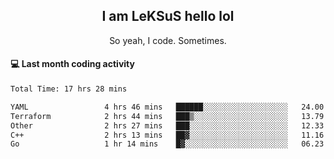 <h2 align="center">I am LeKSuS hello lol</h2>
<p align="center">So yeah, I code. Sometimes.</p>

#### :computer: Last month coding activity
<!--START_SECTION:waka-->

```txt
Total Time: 17 hrs 28 mins

YAML                 4 hrs 46 mins   ██████░░░░░░░░░░░░░░░░░░░   24.00 %
Terraform            2 hrs 44 mins   ███▒░░░░░░░░░░░░░░░░░░░░░   13.79 %
Other                2 hrs 27 mins   ███░░░░░░░░░░░░░░░░░░░░░░   12.33 %
C++                  2 hrs 13 mins   ██▓░░░░░░░░░░░░░░░░░░░░░░   11.16 %
Go                   1 hr 14 mins    █▓░░░░░░░░░░░░░░░░░░░░░░░   06.23 %
```

<!--END_SECTION:waka-->
